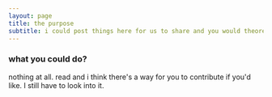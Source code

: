 ```yaml
---
layout: page
title: the purpose
subtitle: i could post things here for us to share and you would theoretically care to look every now and again
---
```


<!--My name is Inigo Montoya. I have the following qualities:

- I rock a great mustache
- I'm extremely loyal to my family

What else do you need?-->


### what you could do? 
nothing at all. read and i think there's a way for you to contribute if you'd like. I still have to look into it.

<!-- To be honest, I'm having some trouble remembering right now, so why don't you just watch [my movie](https://en.wikipedia.org/wiki/The_Princess_Bride_%28film%29) and it will answer **all** your questions.-->
